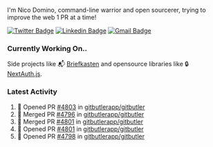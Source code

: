 
I'm Nico Domino, command-line warrior and open sourcerer, trying to improve the web 1 PR at a time!

[![Twitter Badge](https://img.shields.io/badge/-@ndom91-1ca0f1?style=flat-square&labelColor=1ca0f1&logo=twitter&logoColor=white&link=https://twitter.com/ndom91)](https://twitter.com/ndom91) [![Linkedin Badge](https://img.shields.io/badge/-ndom91-blue?style=flat-square&logo=Linkedin&logoColor=white&link=https://www.linkedin.com/in/ndom91/)](https://www.linkedin.com/in/ndom91/) [![Gmail Badge](https://img.shields.io/badge/-yo@ndo.dev-c14438?style=flat-square&logo=mail.ru&logoColor=white&link=mailto:yo@ndo.dev)](mailto:yo@ndo.dev)

### Currently Working On..

Side projects like 📬 [Briefkasten](https://briefkastenhq.com) and opensource libraries like 🔒 [NextAuth.js](https://github.com/nextauthjs/next-auth).

<!--START_SECTION_PROFILE_VIEWS:readme-info-->
<!--END_SECTION_PROFILE_VIEWS:readme-info-->

<!--START_SECTION_DAILY_COMMIT:readme-info-->
<!--END_SECTION_DAILY_COMMIT:readme-info-->

<!--START_SECTION_WEEKLY_COMMIT:readme-info-->
<!--END_SECTION_WEEKLY_COMMIT:readme-info-->

### Latest Activity

<!--START_SECTION:activity-->
1. 💪 Opened PR [#4803](https://github.com/gitbutlerapp/gitbutler/pull/4803) in [gitbutlerapp/gitbutler](https://github.com/gitbutlerapp/gitbutler)
2. 🎉 Merged PR [#4796](https://github.com/gitbutlerapp/gitbutler/pull/4796) in [gitbutlerapp/gitbutler](https://github.com/gitbutlerapp/gitbutler)
3. 🎉 Merged PR [#4801](https://github.com/gitbutlerapp/gitbutler/pull/4801) in [gitbutlerapp/gitbutler](https://github.com/gitbutlerapp/gitbutler)
4. 💪 Opened PR [#4801](https://github.com/gitbutlerapp/gitbutler/pull/4801) in [gitbutlerapp/gitbutler](https://github.com/gitbutlerapp/gitbutler)
5. 💪 Opened PR [#4798](https://github.com/gitbutlerapp/gitbutler/pull/4798) in [gitbutlerapp/gitbutler](https://github.com/gitbutlerapp/gitbutler)
<!--END_SECTION:activity-->
